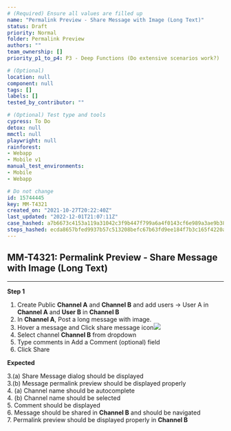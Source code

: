 ```yaml
---
# (Required) Ensure all values are filled up
name: "Permalink Preview - Share Message with Image (Long Text)"
status: Draft
priority: Normal
folder: Permalink Preview
authors: ""
team_ownership: []
priority_p1_to_p4: P3 - Deep Functions (Do extensive scenarios work?)

# (Optional)
location: null
component: null
tags: []
labels: []
tested_by_contributor: ""

# (Optional) Test type and tools
cypress: To Do
detox: null
mmctl: null
playwright: null
rainforest:
- Webapp
- Mobile v1
manual_test_environments:
- Mobile
- Webapp

# Do not change
id: 15744445
key: MM-T4321
created_on: "2021-10-27T20:22:40Z"
last_updated: "2022-12-01T21:07:11Z"
case_hashed: a7b6673c4153a119a31042c3f9b447f799a6a4f0143cf6e989a3ae9b38bbe2f6ac6581db33968032a886fb10c7208678
steps_hashed: ecda8657bfed9937b57c513208befc67b63fd9ee184f7b3c165f4220aa10381a3fbe16dfb643bf848b34323cae74c2af
---
```


<!-- (Auto-generated) Based on frontmatter's "key" and "name" -->

## MM-T4321: Permalink Preview - Share Message with Image (Long Text)

---

**Step 1**

1. Create Public **Channel A** and **Channel B** and add users -> User A in **Channel A** and **User B** in **Channel B**
2. In **Channel A**, Post a long message with image.
3. Hover a message and Click share message icon![](https://cloudfront.tm4j.smartbear.com/tenant/ad722c15-e2a6-3788-82f3-92f99221f446/project/10302/embedded-f3277290f945470c4add5d21ef3dc7ca7b74388fc7152bfb6b99ae58c66a95a8-1635366621527-1635366621527.png)
4. Select channel **Channel B** from dropdown
5. Type comments in Add a Comment (optional) field
6. Click Share

**Expected**

3.(a) Share Message dialog should be displayed\
3.(b) Message permalink preview should be displayed properly\
4\. (a) Channel name should be autocomplete\
4\. (b) Channel name should be selected\
5\. Comment should be displayed\
6\. Message should be shared in **Channel B** and should be navigated\
7\. Permalink preview should be displayed properly in **Channel B**
